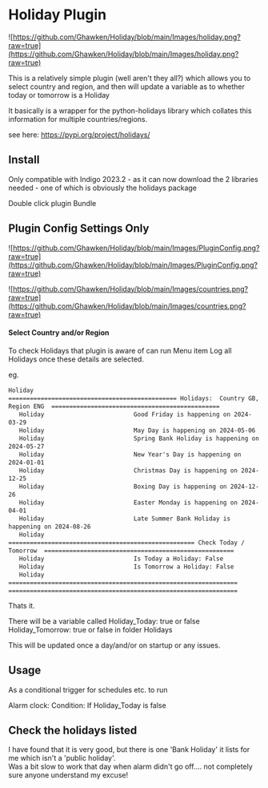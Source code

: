 # Holiday Plugin

![https://github.com/Ghawken/Holiday/blob/main/Images/holiday.png?raw=true](https://github.com/Ghawken/Holiday/blob/main/Images/holiday.png?raw=true)

This is a relatively simple plugin (well aren't they all?) which allows you to select country and region, and then will update a variable as to whether today or tomorrow is a Holiday

It basically is a wrapper for the python-holidays library which collates this information for multiple countries/regions.

see here:
https://pypi.org/project/holidays/

## Install

Only compatible with Indigo 2023.2 - as it can now download the 2 libraries needed - one of which is obviously the holidays package

Double click plugin Bundle

## Plugin Config Settings Only

![https://github.com/Ghawken/Holiday/blob/main/Images/PluginConfig.png?raw=true](https://github.com/Ghawken/Holiday/blob/main/Images/PluginConfig.png?raw=true)

![https://github.com/Ghawken/Holiday/blob/main/Images/countries.png?raw=true](https://github.com/Ghawken/Holiday/blob/main/Images/countries.png?raw=true)

#### Select Country and/or Region

To check Holidays that plugin is aware of can run Menu item
Log all Holidays once these details are selected.

eg.
``` 
Holiday                         =============================================== Holidays:  Country GB, Region ENG  ===============================================
   Holiday                         Good Friday is happening on 2024-03-29
   Holiday                         May Day is happening on 2024-05-06
   Holiday                         Spring Bank Holiday is happening on 2024-05-27
   Holiday                         New Year's Day is happening on 2024-01-01
   Holiday                         Christmas Day is happening on 2024-12-25
   Holiday                         Boxing Day is happening on 2024-12-26
   Holiday                         Easter Monday is happening on 2024-04-01
   Holiday                         Late Summer Bank Holiday is happening on 2024-08-26
   Holiday                         ==================================================== Check Today / Tomorrow  =====================================================
   Holiday                         Is Today a Holiday: False
   Holiday                         Is Tomorrow a Holiday: False
   Holiday                         ================================================================  ================================================================
```
Thats it.

There will be a variable called
Holiday_Today:  true or false
Holiday_Tomorrow: true or false
in folder Holidays

This will be updated once a day/and/or on startup or any issues.

## Usage

As a conditional trigger for schedules etc. to run

Alarm clock:
Condition:
If Holiday_Today is false


## Check the holidays listed

I have found that it is very good, but there is one 'Bank Holiday' it lists for me which isn't a 'public holiday'.  
Was a bit slow to work that day when alarm didn't go off.... not completely sure anyone understand my excuse!